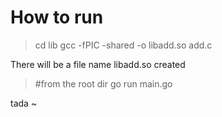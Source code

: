 # How to run

> cd lib
> gcc -fPIC -shared -o libadd.so add.c

There will be a file name libadd.so created

> #from the root dir
> go run main.go

tada ~ 